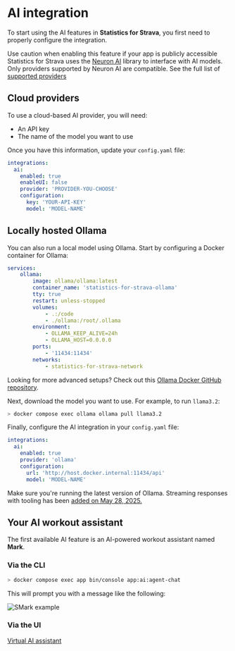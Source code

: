 # AI integration

To start using the AI features in **Statistics for Strava**, you first need to properly configure the integration.

<div class="alert warning">
Use caution when enabling this feature if your app is publicly accessible
</div>

<div class="alert important">
Statistics for Strava uses the <a href="https://docs.neuron-ai.dev">Neuron AI</a> library to interface with AI models.
Only providers supported by Neuron AI are compatible. See the full list of <a href="https://docs.neuron-ai.dev/components/ai-provider">supported providers</a>
</div>

## Cloud providers

To use a cloud-based AI provider, you will need:

* An API key
* The name of the model you want to use

Once you have this information, update your `config.yaml` file:

```yaml
integrations:
  ai:
    enabled: true
    enableUI: false
    provider: 'PROVIDER-YOU-CHOOSE'
    configuration:
      key: 'YOUR-API-KEY'
      model: 'MODEL-NAME'
```

## Locally hosted Ollama

You can also run a local model using Ollama. Start by configuring a Docker container for Ollama:

```yaml
services:
    ollama:
        image: ollama/ollama:latest
        container_name: 'statistics-for-strava-ollama'
        tty: true
        restart: unless-stopped
        volumes:
            - .:/code
            - ./ollama:/root/.ollama
        environment:
            - OLLAMA_KEEP_ALIVE=24h
            - OLLAMA_HOST=0.0.0.0
        ports:
            - '11434:11434'
        networks:
            - statistics-for-strava-network
```

<div class="alert info">
 Looking for more advanced setups? 
Check out this <a href="https://github.com/mythrantic/ollama-docker">Ollama Docker GitHub repository</a>.
</div>

Next, download the model you want to use. For example, to run `llama3.2`:

```bash
> docker compose exec ollama ollama pull llama3.2
```

Finally, configure the AI integration in your `config.yaml` file:

```yaml
integrations:
  ai:
    enabled: true
    provider: 'ollama'
    configuration:
      url: 'http://host.docker.internal:11434/api'
      model: 'MODEL-NAME'
```

<div class="alert important">
Make sure you're running the latest version of Ollama. Streaming responses with tooling has been <a href="https://ollama.com/blog/streaming-tool">added on May 28, 2025.</a>
</div>

## Your AI workout assistant

The first available AI feature is an AI-powered workout assistant named **Mark**.

### Via the CLI

```bash
> docker compose exec app bin/console app:ai:agent-chat
```

This will prompt you with a message like the following:

![SMark example](../assets/images/mark-example.png) 

### Via the UI

[Virtual AI assistant](https://www.youtube.com/embed/mdidBVigJAo ':include :type=iframe width=100% height=400px title="Statistics for Strava" frameborder="0" allow="accelerometer; autoplay; clipboard-write; encrypted-media; gyroscope; picture-in-picture; web-share" allowfullscreen')